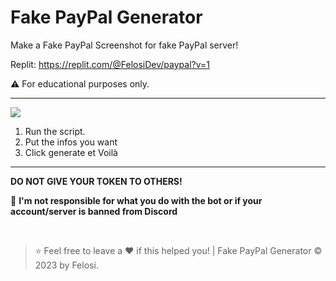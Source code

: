 # Fake PayPal Generator
Make a Fake PayPal Screenshot for fake PayPal server!

Replit: https://replit.com/@FelosiDev/paypal?v=1

⚠️ For educational purposes only.

----

![](https://share.creavite.co/nYka0uoWG5NbVOzL.gif)

1. Run the script.
2. Put the infos you want
3. Click generate et Voilà

----

**DO NOT GIVE YOUR TOKEN TO OTHERS!**

🔰 **I'm not responsible for what you do with the bot or if your account/server is banned from Discord**

</br>

> ⭐ Feel free to leave a ❤️ if this helped you! | Fake PayPal Generator © 2023 by Felosi.

